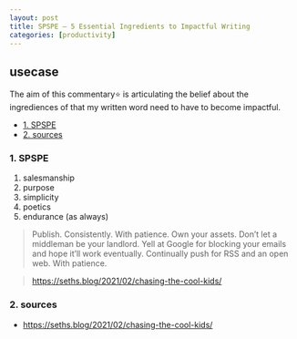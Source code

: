 ```yaml
---
layout: post
title: SPSPE — 5 Essential Ingredients to Impactful Writing
categories: [productivity]
---
```

## usecase
The aim of this commentary⭐ is articulating the belief about the ingrediences of that my written word need to have to become impactful. 

<!-- TOC -->

- [1. SPSPE](#1-spspe)
- [2. sources](#2-sources)

<!-- /TOC -->

### 1. SPSPE

1. salesmanship
2. purpose
3. simplicity
4. poetics
5. endurance (as always)

>Publish. Consistently. With patience. Own your assets. Don’t let a middleman be your landlord. Yell at Google for blocking your emails and hope it’ll work eventually. Continually push for RSS and an open web. With patience.

> https://seths.blog/2021/02/chasing-the-cool-kids/


### 2. sources
* <https://seths.blog/2021/02/chasing-the-cool-kids/>

